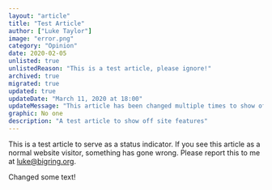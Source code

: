```yaml
---
layout: "article"
title: "Test Article"
author: ["Luke Taylor"]
image: "error.png"
category: "Opinion"
date: 2020-02-05
unlisted: true
unlistedReason: "This is a test article, please ignore!"
archived: true
migrated: true
updated: true
updateDate: "March 11, 2020 at 18:00"
updateMessage: "This article has been changed multiple times to show off certain features"
graphic: No one
description: "A test article to show off site features"
---
```

This is a test article to serve as a status indicator. If you see this article as a normal website visitor, something has gone wrong. Please report this to me at [luke@bigring.org](mailto:luke@bigring.org).

Changed some text!
